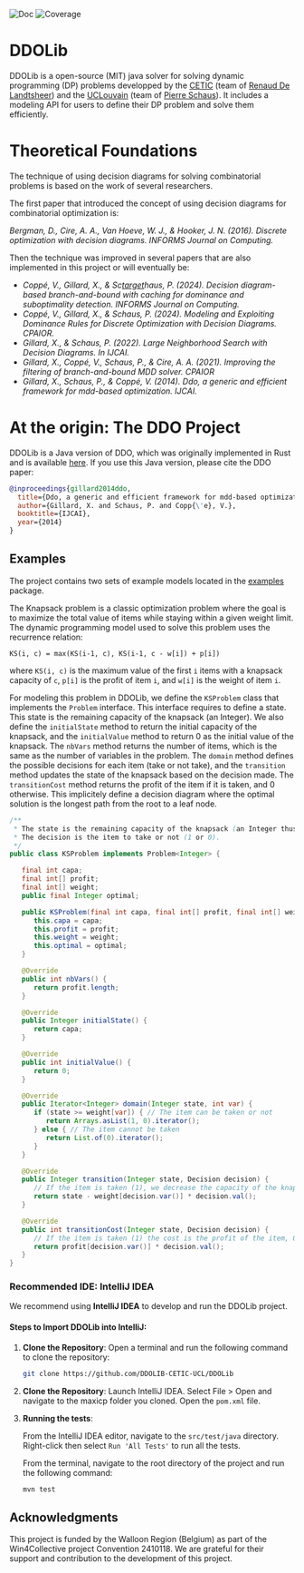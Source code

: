 

![Doc](https://github.com/DDOLIB-CETIC-UCL/DDOLib/actions/workflows/publish.yml/badge.svg)
![Coverage](https://github.com/DDOLIB-CETIC-UCL/DDOLib/actions/workflows/test.yml/badge.svg)
<!-- ![Test coverage](https://raw.githubusercontent.com/<username>/<repository>/badges/badges/<branch>/badge.svg) -->


# DDOLib

DDOLib is a open-source (MIT) java solver for solving dynamic programming (DP) problems developped 
by the [CETIC](https://www.cetic.be/) (team of [Renaud De Landtsheer](https://www.cetic.be/Renaud-DE-LANDTSHEER)) and the [UCLouvain](https://uclouvain.be/en/index.html) (team of [Pierre Schaus](https://pschaus.github.io/)).
It includes a modeling API for users to define their DP problem and solve them efficiently.


# Theoretical Foundations

The technique of using decision diagrams for solving combinatorial problems is based on the work of several researchers.

The first paper that introduced the concept of using decision diagrams for combinatorial optimization is:

*Bergman, D., Cire, A. A., Van Hoeve, W. J., & Hooker, J. N. (2016). Discrete optimization with decision diagrams. INFORMS Journal on Computing.*

Then the technique was improved in several papers that are also implemented in this project or will eventually be:

* *Coppé, V., Gillard, X., & Sc[target](target)haus, P. (2024). Decision diagram-based branch-and-bound with caching for dominance and suboptimality detection. INFORMS Journal on Computing.*
* *Coppé, V., Gillard, X., & Schaus, P. (2024). Modeling and Exploiting Dominance Rules for Discrete Optimization with Decision Diagrams. CPAIOR.*
* *Gillard, X., & Schaus, P. (2022). Large Neighborhood Search with Decision Diagrams. In IJCAI.*
* *Gillard, X., Coppé, V., Schaus, P., & Cire, A. A. (2021). Improving the filtering of branch-and-bound MDD solver. CPAIOR*
* *Gillard, X., Schaus, P., & Coppé, V. (2014). Ddo, a generic and efficient framework for mdd-based optimization. IJCAI.*
# At the origin: The DDO Project

DDOLib is a Java version of DDO, which was originally implemented in Rust and is available [here](https://github.com/xgillard/ddo).
If you use this Java version, please cite the DDO paper:

```bibtex
@inproceedings{gillard2014ddo,
  title={Ddo, a generic and efficient framework for mdd-based optimization},
  author={Gillard, X. and Schaus, P. and Copp{\'e}, V.},
  booktitle={IJCAI},
  year={2014}
}
```

## Examples

The project contains two sets of example models located in the [examples](./src/main/java/org/ddolib/ddo/examples/) package.

The Knapsack problem is a classic optimization problem where the goal is to maximize the total value of items while staying within a given weight limit. The dynamic programming model used to solve this problem uses the recurrence relation:

`KS(i, c) = max(KS(i-1, c), KS(i-1, c - w[i]) + p[i])`

where `KS(i, c)` is the maximum value of the first `i` items with a knapsack capacity of `c`, 
`p[i]` is the profit of item `i`, and `w[i]` is the weight of item `i`.

For modeling this problem in DDOLib, we define the `KSProblem` class that implements the `Problem` interface. 
This interface requires to define a state. This state is the remaining capacity of the knapsack (an Integer).
We also define the `initialState` method to return the initial capacity of the knapsack, and the `initialValue` method to return 0 as the initial value of the knapsack.
The `nbVars` method returns the number of items, which is the same as the number of variables in the problem.
The `domain` method defines the possible decisions for each item (take or not take), and the `transition` method updates the state of the knapsack based on the decision made.
The `transitionCost` method returns the profit of the item if it is taken, and 0 otherwise.
This implicitely define a decision diagram where the optimal solution is the longest path from the root to a leaf node.

```java
/**
 * The state is the remaining capacity of the knapsack (an Integer thus).
 * The decision is the item to take or not (1 or 0).
 */
public class KSProblem implements Problem<Integer> {

   final int capa;
   final int[] profit;
   final int[] weight;
   public final Integer optimal;

   public KSProblem(final int capa, final int[] profit, final int[] weight, final Integer optimal) {
      this.capa = capa;
      this.profit = profit;
      this.weight = weight;
      this.optimal = optimal;
   }

   @Override
   public int nbVars() {
      return profit.length;
   }

   @Override
   public Integer initialState() {
      return capa;
   }

   @Override
   public int initialValue() {
      return 0;
   }

   @Override
   public Iterator<Integer> domain(Integer state, int var) {
      if (state >= weight[var]) { // The item can be taken or not
         return Arrays.asList(1, 0).iterator();
      } else { // The item cannot be taken
         return List.of(0).iterator();
      }
   }

   @Override
   public Integer transition(Integer state, Decision decision) {
      // If the item is taken (1), we decrease the capacity of the knapsack, otherwise leave it unchanged
      return state - weight[decision.var()] * decision.val();
   }

   @Override
   public int transitionCost(Integer state, Decision decision) {
      // If the item is taken (1) the cost is the profit of the item, 0 otherwise
      return profit[decision.var()] * decision.val();
   }
}
```


### Recommended IDE: IntelliJ IDEA

We recommend using **IntelliJ IDEA** to develop and run the DDOLib project.

#### Steps to Import DDOLib into IntelliJ:

1. **Clone the Repository**:
   Open a terminal and run the following command to clone the repository:
   ```bash
   git clone https://github.com/DDOLIB-CETIC-UCL/DDOLib
    ```

2. **Clone the Repository**:
   Launch IntelliJ IDEA.
   Select File > Open and navigate to the maxicp folder you cloned. 
   Open the `pom.xml` file.

3. **Running the tests**:

    From the IntelliJ IDEA editor, navigate to the `src/test/java` directory.
    Right-click then select `Run 'All Tests'` to run all the tests.

    From the terminal, navigate to the root directory of the project and run the following command:
    ```bash
    mvn test
    ```


## Acknowledgments

This project is funded by the Walloon Region (Belgium) as part of the Win4Collective project Convention 2410118. 
We are grateful for their support and contribution to the development of this project.



